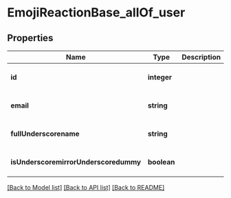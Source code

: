 # EmojiReactionBase_allOf_user

## Properties
Name | Type | Description | Notes
------------ | ------------- | ------------- | -------------
**id** | **integer** |  | [optional] [default to null]
**email** | **string** |  | [optional] [default to null]
**fullUnderscorename** | **string** |  | [optional] [default to null]
**isUnderscoremirrorUnderscoredummy** | **boolean** |  | [optional] [default to null]

[[Back to Model list]](../README.md#documentation-for-models) [[Back to API list]](../README.md#documentation-for-api-endpoints) [[Back to README]](../README.md)


